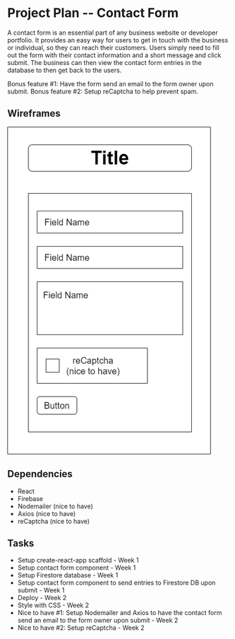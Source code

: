 # Project Plan -- Contact Form

A contact form is an essential part of any business website or developer portfolio. It provides an easy way for users to get in touch with the business or individual, so they can reach their customers. Users simply need to fill out the form with their contact information and a short message and click submit. The business can then view the contact form entries in the database to then get back to the users. 

Bonus feature #1: Have the form send an email to the form owner upon submit.
Bonus feature #2: Setup reCaptcha to help prevent spam.

## Wireframes
![Contact form wireframe image](./images/Contact-form-wireframe.png)

## Dependencies

* React
* Firebase
* Nodemailer (nice to have)
* Axios (nice to have)
* reCaptcha (nice to have)

## Tasks

* Setup create-react-app scaffold - Week 1
* Setup contact form component - Week 1
* Setup Firestore database - Week 1
* Setup contact form component to send entries to Firestore DB upon submit - Week 1
* Deploy - Week 2
* Style with CSS - Week 2
* Nice to have #1: Setup Nodemailer and Axios to have the contact form send an email to the form owner upon submit - Week 2
* Nice to have #2: Setup reCaptcha - Week 2
